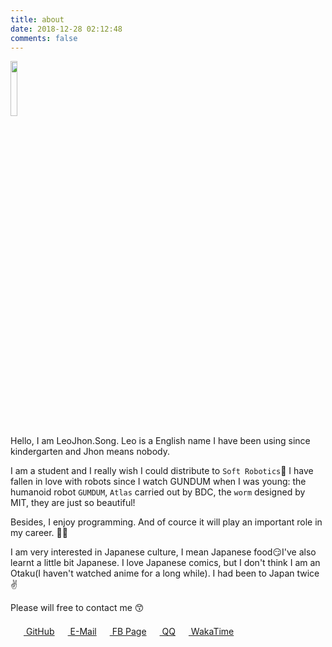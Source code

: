 ```yaml
---
title: about
date: 2018-12-28 02:12:48
comments: false
---
```


<img src="/zh-CN/images/gravatar.svg" width="15%">

Hello, I am LeoJhon.Song. Leo is a English name I have been using since
kindergarten and Jhon means nobody.

I am a student and I really wish I could distribute to `Soft Robotics`:muscle:
I have fallen in love with robots since I watch GUNDUM when I was young: the
humanoid robot `GUMDUM`, `Atlas` carried out by BDC, the `worm` designed by MIT,
they are just so beautiful!

Besides, I enjoy programming. And of cource it will play an important role in my
career. :man_facepalming:

I am very interested in Japanese culture, I mean Japanese food:smirk:I've
also learnt a little bit Japanese. I love Japanese comics, but I don't think I am
an Otaku(I haven't watched anime for a long while). I had been to Japan twice:v:

Please will free to contact me :kissing_smiling_eyes:

<div style="display:flex;flex-wrap:wrap;">
    <script src="https://at.alicdn.com/t/font_980470_nj2qfdk05jb.js"></script>
    <span class="links-of-author-item">
        <a href="https://github.com/LeoJhonSong" title="GitHub → https://github.com/LeoJhonSong" rel="noopener" target="_blank"><svg class="icon" width="1.5em" height="1.5em" aria-hidden="true"><use xlink:href="#icon-github"></use></svg>  GitHub</a>
    </span>
    <span class="links-of-author-item">
        <a href="mailto:LeoJhon.Song@outlook.com" title="E-Mail → mailto:LeoJhon.Song@outlook.com" rel="noopener" target="_blank"><svg class="icon" width="1.5em" height="1.5em" aria-hidden="true"><use xlink:href="#icon-OUTLOOK"></use></svg>  E-Mail</a>
    </span>
    <span class="links-of-author-item">
        <a href="https://www.facebook.com/jhon.leo.100" title="FB Page → https://www.facebook.com/jhon.leo.100" rel="noopener" target="_blank"><svg class="icon" width="1.5em" height="1.5em" aria-hidden="true"><use xlink:href="#icon-Facebook"></use></svg>  FB Page</a>
    </span>
    <span class="links-of-author-item">
        <a href="https://user.qzone.qq.com/719957017" title="QQ → https://user.qzone.qq.com/719957017" rel="noopener" target="_blank"><svg class="icon" width="1.5em" height="1.5em" aria-hidden="true"><use xlink:href="#icon-QQ"></use></svg>  QQ</a>
    </span>
    <span class="links-of-author-item">
        <a href="https://wakatime.com/@LeoJhonSong" title="WakaTime → https://wakatime.com/@LeoJhonSong" rel="noopener" target="_blank"><svg class="icon" width="1.5em" height="1.5em" aria-hidden="true"><use xlink:href="#icon-waka-time"></use></svg>  WakaTime</a>
    </span>
</div>
